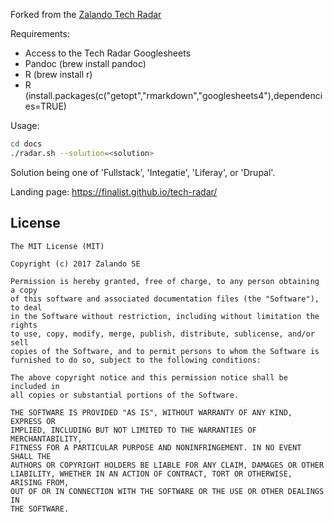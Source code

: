 Forked from the [Zalando Tech Radar](https://github.com/zalando/tech-radar)

Requirements:

- Access to the Tech Radar Googlesheets
- Pandoc (brew install pandoc)
- R (brew install r)
- R (install.packages(c("getopt","rmarkdown","googlesheets4"),dependencies=TRUE)

Usage:

```bash
cd docs
./radar.sh --solution=<solution>
```

Solution being one of 'Fullstack', 'Integatie', 'Liferay', or 'Drupal'.

Landing page: https://finalist.github.io/tech-radar/

## License

```
The MIT License (MIT)

Copyright (c) 2017 Zalando SE

Permission is hereby granted, free of charge, to any person obtaining a copy
of this software and associated documentation files (the "Software"), to deal
in the Software without restriction, including without limitation the rights
to use, copy, modify, merge, publish, distribute, sublicense, and/or sell
copies of the Software, and to permit persons to whom the Software is
furnished to do so, subject to the following conditions:

The above copyright notice and this permission notice shall be included in
all copies or substantial portions of the Software.

THE SOFTWARE IS PROVIDED "AS IS", WITHOUT WARRANTY OF ANY KIND, EXPRESS OR
IMPLIED, INCLUDING BUT NOT LIMITED TO THE WARRANTIES OF MERCHANTABILITY,
FITNESS FOR A PARTICULAR PURPOSE AND NONINFRINGEMENT. IN NO EVENT SHALL THE
AUTHORS OR COPYRIGHT HOLDERS BE LIABLE FOR ANY CLAIM, DAMAGES OR OTHER
LIABILITY, WHETHER IN AN ACTION OF CONTRACT, TORT OR OTHERWISE, ARISING FROM,
OUT OF OR IN CONNECTION WITH THE SOFTWARE OR THE USE OR OTHER DEALINGS IN
THE SOFTWARE.
```
